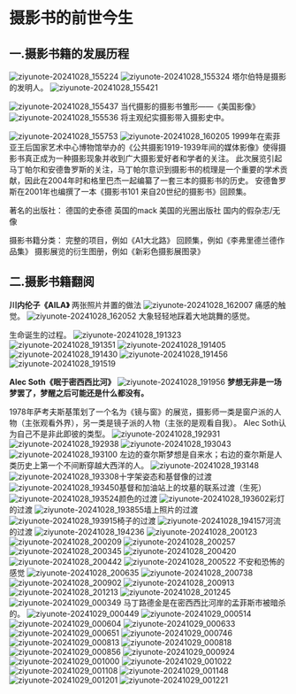 # 摄影书的前世今生
## 一.摄影书籍的发展历程
![ziyunote-20241028_155224](https://raw.githubusercontent.com/AtlasBro/photograph-notes-imgs/master/imgs/202410281552750.png)
![ziyunote-20241028_155324](https://raw.githubusercontent.com/AtlasBro/photograph-notes-imgs/master/imgs/202410281553220.png)
塔尔伯特是摄影的发明人。
![ziyunote-20241028_155421](https://raw.githubusercontent.com/AtlasBro/photograph-notes-imgs/master/imgs/202410281554923.png)

![ziyunote-20241028_155437](https://raw.githubusercontent.com/AtlasBro/photograph-notes-imgs/master/imgs/202410281554845.png)
当代摄影的摄影书雏形——《美国影像》
![ziyunote-20241028_155536](https://raw.githubusercontent.com/AtlasBro/photograph-notes-imgs/master/imgs/202410281555668.png)
将主观纪实摄影带入摄影史中。

![ziyunote-20241028_155753](https://raw.githubusercontent.com/AtlasBro/photograph-notes-imgs/master/imgs/202410281557787.png)
![ziyunote-20241028_160205](https://raw.githubusercontent.com/AtlasBro/photograph-notes-imgs/master/imgs/202410281602164.png)
1999年在索菲亚王后国家艺术中心博物馆举办的《公共摄影1919-1939年间的媒体影像》使得摄影书真正成为一种摄影现象并收到广大摄影爱好者和学者的关注。
此次展览引起马丁帕尔和安德鲁罗斯的关注，马丁帕尔意识到摄影书的梳理是一个重要的学术贡献，因此在2004年时和格里巴杰一起编纂了一套三本的摄影书的历史。
安德鲁罗斯在2001年也编撰了一本《摄影书101 来自20世纪的摄影书》回顾集。

著名的出版社：
德国的史泰德
英国的mack
美国的光圈出版社
国内的假杂志/无像

摄影书籍分类：
完整的项目，例如《A1大北路》
回顾集，例如《李弗里德兰德作品集》
摄影展览的衍生图册，例如《新彩色摄影展图录》

## 二.摄影书籍翻阅
**川内伦子《AILA》**
两张照片并置的做法
![ziyunote-20241028_162007](https://raw.githubusercontent.com/AtlasBro/photograph-notes-imgs/master/imgs/202410281620761.png)
痛感的触觉。
![ziyunote-20241028_162052](https://raw.githubusercontent.com/AtlasBro/photograph-notes-imgs/master/imgs/202410281620071.png)
大象轻轻地踩着大地跳舞的感觉。

生命诞生的过程。
![ziyunote-20241028_191323](https://raw.githubusercontent.com/AtlasBro/photograph-notes-imgs/master/imgs/202410281913942.png)
![ziyunote-20241028_191351](https://raw.githubusercontent.com/AtlasBro/photograph-notes-imgs/master/imgs/202410281913298.png)
![ziyunote-20241028_191405](https://raw.githubusercontent.com/AtlasBro/photograph-notes-imgs/master/imgs/202410281914844.png)
![ziyunote-20241028_191430](https://raw.githubusercontent.com/AtlasBro/photograph-notes-imgs/master/imgs/202410281914080.png)
![ziyunote-20241028_191456](https://raw.githubusercontent.com/AtlasBro/photograph-notes-imgs/master/imgs/202410281914294.png)
![ziyunote-20241028_191519](https://raw.githubusercontent.com/AtlasBro/photograph-notes-imgs/master/imgs/202410281915211.png)

**Alec Soth《眠于密西西比河》**
![ziyunote-20241028_191956](https://raw.githubusercontent.com/AtlasBro/photograph-notes-imgs/master/imgs/202410281919311.png)
**梦想无非是一场梦罢了，梦醒之后可能还是什么都没有。**

1978年萨考夫斯基策划了一个名为《镜与窗》的展览，摄影师一类是窗户派的人物（主张观看外界），另一类是镜子派的人物（主张的是观看自我）。
Alec Soth认为自己不是非此即彼的类型。
![ziyunote-20241028_192931](https://raw.githubusercontent.com/AtlasBro/photograph-notes-imgs/master/imgs/202410281929524.png)
![ziyunote-20241028_192938](https://raw.githubusercontent.com/AtlasBro/photograph-notes-imgs/master/imgs/202410281929106.png)
![ziyunote-20241028_193043](https://raw.githubusercontent.com/AtlasBro/photograph-notes-imgs/master/imgs/202410281930344.png)
![ziyunote-20241028_193100](https://raw.githubusercontent.com/AtlasBro/photograph-notes-imgs/master/imgs/202410281931027.png)
左边的查尔斯梦想是自来水；右边的查尔斯是人类历史上第一个不间断穿越大西洋的人。
![ziyunote-20241028_193148](https://raw.githubusercontent.com/AtlasBro/photograph-notes-imgs/master/imgs/202410281931902.png)
![ziyunote-20241028_193308](https://raw.githubusercontent.com/AtlasBro/photograph-notes-imgs/master/imgs/202410281933914.png)十字架姿态和基督像的过渡
![ziyunote-20241028_193450](https://raw.githubusercontent.com/AtlasBro/photograph-notes-imgs/master/imgs/202410281934509.png)基督和加油站上的坟墓的联系过渡（生死）
![ziyunote-20241028_193524](https://raw.githubusercontent.com/AtlasBro/photograph-notes-imgs/master/imgs/202410281935400.png)颜色的过渡
![ziyunote-20241028_193602](https://raw.githubusercontent.com/AtlasBro/photograph-notes-imgs/master/imgs/202410281936799.png)彩灯的过渡
![ziyunote-20241028_193855](https://raw.githubusercontent.com/AtlasBro/photograph-notes-imgs/master/imgs/202410281938227.png)墙上照片的过渡
![ziyunote-20241028_193915](https://raw.githubusercontent.com/AtlasBro/photograph-notes-imgs/master/imgs/202410281939143.png)椅子的过渡
![ziyunote-20241028_194157](https://raw.githubusercontent.com/AtlasBro/photograph-notes-imgs/master/imgs/202410281941445.png)河流的过渡
![ziyunote-20241028_194236](https://raw.githubusercontent.com/AtlasBro/photograph-notes-imgs/master/imgs/202410281942582.png)
![ziyunote-20241028_200123](https://raw.githubusercontent.com/AtlasBro/photograph-notes-imgs/master/imgs/202410282001460.png)
![ziyunote-20241028_200209](https://raw.githubusercontent.com/AtlasBro/photograph-notes-imgs/master/imgs/202410282002622.png)
![ziyunote-20241028_200257](https://raw.githubusercontent.com/AtlasBro/photograph-notes-imgs/master/imgs/202410282002783.png)
![ziyunote-20241028_200345](https://raw.githubusercontent.com/AtlasBro/photograph-notes-imgs/master/imgs/202410282003394.png)
![ziyunote-20241028_200420](https://raw.githubusercontent.com/AtlasBro/photograph-notes-imgs/master/imgs/202410282004736.png)
![ziyunote-20241028_200442](https://raw.githubusercontent.com/AtlasBro/photograph-notes-imgs/master/imgs/202410282004830.png)
![ziyunote-20241028_200522](https://raw.githubusercontent.com/AtlasBro/photograph-notes-imgs/master/imgs/202410282005325.png)
不安和恐怖的感觉
![ziyunote-20241028_200635](https://raw.githubusercontent.com/AtlasBro/photograph-notes-imgs/master/imgs/202410282006522.png)
![ziyunote-20241028_200738](https://raw.githubusercontent.com/AtlasBro/photograph-notes-imgs/master/imgs/202410282007053.png)
![ziyunote-20241028_200902](https://raw.githubusercontent.com/AtlasBro/photograph-notes-imgs/master/imgs/202410282009579.png)
![ziyunote-20241028_200913](https://raw.githubusercontent.com/AtlasBro/photograph-notes-imgs/master/imgs/202410282009206.png)
![ziyunote-20241028_201213](https://raw.githubusercontent.com/AtlasBro/photograph-notes-imgs/master/imgs/202410282012526.png)
![ziyunote-20241028_201245](https://raw.githubusercontent.com/AtlasBro/photograph-notes-imgs/master/imgs/202410282012390.png)
![ziyunote-20241029_000349](https://raw.githubusercontent.com/AtlasBro/photograph-notes-imgs/master/imgs/202410290003917.png)
马丁路德金是在密西西比河岸的孟菲斯市被暗杀的。
![ziyunote-20241029_000449](https://raw.githubusercontent.com/AtlasBro/photograph-notes-imgs/master/imgs/202410290004152.png)
![ziyunote-20241029_000514](https://raw.githubusercontent.com/AtlasBro/photograph-notes-imgs/master/imgs/202410290005550.png)
![ziyunote-20241029_000604](https://raw.githubusercontent.com/AtlasBro/photograph-notes-imgs/master/imgs/202410290006824.png)
![ziyunote-20241029_000633](https://raw.githubusercontent.com/AtlasBro/photograph-notes-imgs/master/imgs/202410290006585.png)
![ziyunote-20241029_000651](https://raw.githubusercontent.com/AtlasBro/photograph-notes-imgs/master/imgs/202410290006693.png)
![ziyunote-20241029_000746](https://raw.githubusercontent.com/AtlasBro/photograph-notes-imgs/master/imgs/202410290007156.png)
![ziyunote-20241029_000813](https://raw.githubusercontent.com/AtlasBro/photograph-notes-imgs/master/imgs/202410290008587.png)
![ziyunote-20241029_000818](https://raw.githubusercontent.com/AtlasBro/photograph-notes-imgs/master/imgs/202410290008950.png)
![ziyunote-20241029_000856](https://raw.githubusercontent.com/AtlasBro/photograph-notes-imgs/master/imgs/202410290008432.png)
![ziyunote-20241029_000924](https://raw.githubusercontent.com/AtlasBro/photograph-notes-imgs/master/imgs/202410290009889.png)
![ziyunote-20241029_001000](https://raw.githubusercontent.com/AtlasBro/photograph-notes-imgs/master/imgs/202410290010989.png)
![ziyunote-20241029_001022](https://raw.githubusercontent.com/AtlasBro/photograph-notes-imgs/master/imgs/202410290010456.png)
![ziyunote-20241029_001108](https://raw.githubusercontent.com/AtlasBro/photograph-notes-imgs/master/imgs/202410290011792.png)
![ziyunote-20241029_001148](https://raw.githubusercontent.com/AtlasBro/photograph-notes-imgs/master/imgs/202410290011406.png)
![ziyunote-20241029_001201](https://raw.githubusercontent.com/AtlasBro/photograph-notes-imgs/master/imgs/202410290012766.png)
![ziyunote-20241029_001221](https://raw.githubusercontent.com/AtlasBro/photograph-notes-imgs/master/imgs/202410290012384.png)















